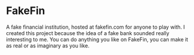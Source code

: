 # FakeFin
A fake financial institution, hosted at fakefin.com for anyone to play with.  I created this project because the idea of a fake bank sounded really interesting to me.  You can do anything you like on FakeFin, you can make it as real or as imaginary as you like.
